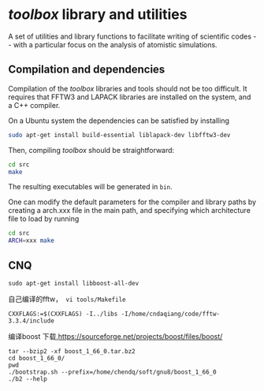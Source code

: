 *toolbox* library and utilities
===============================

A set of utilities and library functions to facilitate writing of 
scientific codes -- with a particular focus on the analysis of 
atomistic simulations.

Compilation and dependencies
----------------------------

Compilation of the *toolbox* libraries and tools should not be too
difficult. It requires that FFTW3 and LAPACK libraries are installed
on the system, and a C++ compiler. 

On a Ubuntu system the dependencies can be satisfied by installing

```bash
sudo apt-get install build-essential liblapack-dev libfftw3-dev
```
Then, compiling *toolbox* should be straightforward:

```bash
cd src
make
```

The resulting executables will be generated in `bin`.

One can modify the default parameters for the compiler and library 
paths by creating a arch.xxx file in the main path, and specifying
which architecture file to load by running

```bash
cd src
ARCH=xxx make
```


## CNQ
```
sudo apt-get install libboost-all-dev
```
自己编译的fftw，` vi tools/Makefile`
```
CXXFLAGS:=$(CXXFLAGS) -I../libs -I/home/cndaqiang/code/fftw-3.3.4/include
```
编译boost
下载,https://sourceforge.net/projects/boost/files/boost/
```
tar --bzip2 -xf boost_1_66_0.tar.bz2
cd boost_1_66_0/
pwd
./bootstrap.sh --prefix=/home/chendq/soft/gnu8/boost_1_66_0
./b2 --help
```

